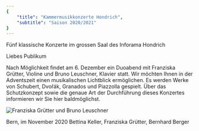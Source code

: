 ```yaml
---
{
    "title": "Kammermusikkonzerte Hondrich",
    "subtitle": "Saison 2020/2021"
}
---
```


Fünf klassische Konzerte im grossen Saal des Inforama Hondrich


Liebes Publikum

Nach Möglichkeit findet am 6. Dezember ein Duoabend mit Franziska Grütter, Violine und Bruno Leuschner, Klavier statt. Wir möchten Ihnen in der Adventszeit einen musikalischen Lichtblick ermöglichen.
Es werden Werke von Schubert, Dvořák, Granados und Piazzolla gespielt.
Über das Schutzkonzept sowie die genaue Art der Durchführung dieses Konzertes informieren wir Sie hier baldmöglichst.

![Franziska Grütter und Bruno Leuschner](/2021_Gruetter_Leuschner.jpg)

Bern, im November 2020
Bettina Keller, Franziska Grütter, Bernhard Berger
